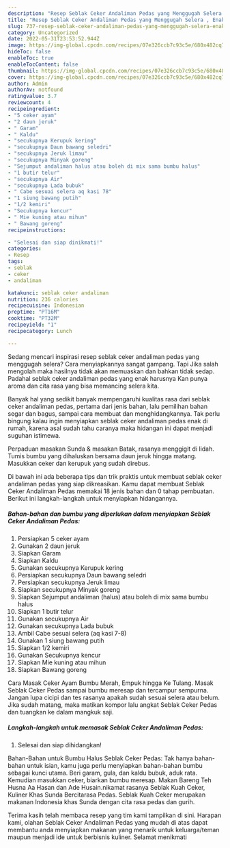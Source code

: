 ```yaml
---
description: "Resep Seblak Ceker Andaliman Pedas yang Menggugah Selera , Enak"
title: "Resep Seblak Ceker Andaliman Pedas yang Menggugah Selera , Enak"
slug: 737-resep-seblak-ceker-andaliman-pedas-yang-menggugah-selera-enak
category: Uncategorized
date: 2022-05-31T23:53:52.944Z
image: https://img-global.cpcdn.com/recipes/07e326ccb7c93c5e/680x482cq70/seblak-ceker-andaliman-pedas-foto-resep-utama.jpg
hideToc: false
enableToc: true
enableTocContent: false
thumbnail: https://img-global.cpcdn.com/recipes/07e326ccb7c93c5e/680x482cq70/seblak-ceker-andaliman-pedas-foto-resep-utama.jpg
cover: https://img-global.cpcdn.com/recipes/07e326ccb7c93c5e/680x482cq70/seblak-ceker-andaliman-pedas-foto-resep-utama.jpg
author: Admin
authorAv: notfound
ratingvalue: 3.7
reviewcount: 4
recipeingredient:
- "5 ceker ayam"
- "2 daun jeruk"
- " Garam"
- " Kaldu"
- "secukupnya Kerupuk kering"
- "secukupnya Daun bawang seledri"
- "secukupnya Jeruk limau"
- "secukupnya Minyak goreng"
- "Sejumput andaliman halus atau boleh di mix sama bumbu halus"
- "1 butir telur"
- "secukupnya Air"
- "secukupnya Lada bubuk"
- " Cabe sesuai selera aq kasi 78"
- "1 siung bawang putih"
- "1/2 kemiri"
- "Secukupnya kencur"
- " Mie kuning atau mihun"
- " Bawang goreng"
recipeinstructions:

- "Selesai dan siap dinikmati!"
categories:
- Resep
tags:
- seblak
- ceker
- andaliman

katakunci: seblak ceker andaliman 
nutrition: 236 calories
recipecuisine: Indonesian
preptime: "PT16M"
cooktime: "PT32M"
recipeyield: "1"
recipecategory: Lunch

---
```



Sedang mencari inspirasi resep seblak ceker andaliman pedas yang menggugah selera? Cara menyiapkannya sangat gampang. Tapi Jika salah mengolah maka hasilnya tidak akan memuaskan dan bahkan tidak sedap. Padahal seblak ceker andaliman pedas yang enak harusnya Kan punya aroma dan cita rasa yang bisa memancing selera kita.


Banyak hal yang sedikit banyak mempengaruhi kualitas rasa dari seblak ceker andaliman pedas, pertama dari jenis bahan, lalu pemilihan bahan segar dan bagus, sampai cara membuat dan menghidangkannya. Tak perlu bingung kalau ingin menyiapkan seblak ceker andaliman pedas enak di rumah, karena asal sudah tahu caranya maka hidangan ini dapat menjadi suguhan istimewa.

Perpaduan masakan Sunda &amp; masakan Batak, rasanya menggigit di lidah. Tumis bumbu yang dihaluskan bersama daun jeruk hingga matang. Masukkan ceker dan kerupuk yang sudah direbus.


Di bawah ini ada beberapa tips dan trik praktis untuk membuat seblak ceker andaliman pedas yang siap dikreasikan. Kamu dapat membuat Seblak Ceker Andaliman Pedas memakai 18 jenis bahan dan 0 tahap pembuatan. Berikut ini langkah-langkah untuk menyiapkan hidangannya.

<!--inarticleads1-->

##### Bahan-bahan dan bumbu yang diperlukan dalam menyiapkan Seblak Ceker Andaliman Pedas:

1. Persiapkan 5 ceker ayam
1. Gunakan 2 daun jeruk
1. Siapkan  Garam
1. Siapkan  Kaldu
1. Gunakan secukupnya Kerupuk kering
1. Persiapkan secukupnya Daun bawang seledri
1. Persiapkan secukupnya Jeruk limau
1. Siapkan secukupnya Minyak goreng
1. Siapkan Sejumput andaliman (halus) atau boleh di mix sama bumbu halus
1. Siapkan 1 butir telur
1. Gunakan secukupnya Air
1. Gunakan secukupnya Lada bubuk
1. Ambil  Cabe sesuai selera (aq kasi 7-8)
1. Gunakan 1 siung bawang putih
1. Siapkan 1/2 kemiri
1. Gunakan Secukupnya kencur
1. Siapkan  Mie kuning atau mihun
1. Siapkan  Bawang goreng


Cara Masak Ceker Ayam Bumbu Merah, Empuk hingga Ke Tulang. Masak Seblak Ceker Pedas sampai bumbu meresap dan tercampur sempurna. Jangan lupa cicipi dan tes rasanya apakah sudah sesuai selera atau belum. Jika sudah matang, maka matikan kompor lalu angkat Seblak Ceker Pedas dan tuangkan ke dalam mangkuk saji. 

<!--inarticleads2-->

##### Langkah-langkah untuk memasak Seblak Ceker Andaliman Pedas:


1. Selesai dan siap dihidangkan!

Bahan-Bahan untuk Bumbu Halus Seblak Ceker Pedas: Tak hanya bahan-bahan untuk isian, kamu juga perlu menyiapkan bahan-bahan bumbu sebagai kunci utama. Beri garam, gula, dan kaldu bubuk, aduk rata. Kemudian masukkan ceker, biarkan bumbu meresap. Makan Bareng Teh Husna Aa Hasan dan Ade Husain.nikamat rasanya Seblak Kuah Ceker, Kuliner Khas Sunda Bercitarasa Pedas. Seblak Kuah Ceker merupakan makanan Indonesia khas Sunda dengan cita rasa pedas dan gurih. 

Terima kasih telah membaca resep yang tim kami tampilkan di sini. Harapan kami, olahan Seblak Ceker Andaliman Pedas yang mudah di atas dapat membantu anda menyiapkan makanan yang menarik untuk keluarga/teman maupun menjadi ide untuk berbisnis kuliner. Selamat menikmati
